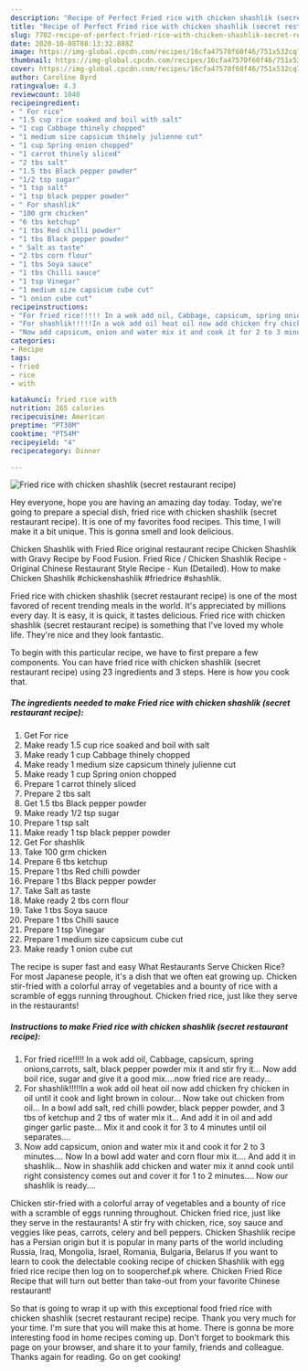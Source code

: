 ```yaml
---
description: "Recipe of Perfect Fried rice with chicken shashlik (secret restaurant recipe)"
title: "Recipe of Perfect Fried rice with chicken shashlik (secret restaurant recipe)"
slug: 7702-recipe-of-perfect-fried-rice-with-chicken-shashlik-secret-restaurant-recipe
date: 2020-10-08T08:13:32.888Z
image: https://img-global.cpcdn.com/recipes/16cfa47570f60f46/751x532cq70/fried-rice-with-chicken-shashlik-secret-restaurant-recipe-recipe-main-photo.jpg
thumbnail: https://img-global.cpcdn.com/recipes/16cfa47570f60f46/751x532cq70/fried-rice-with-chicken-shashlik-secret-restaurant-recipe-recipe-main-photo.jpg
cover: https://img-global.cpcdn.com/recipes/16cfa47570f60f46/751x532cq70/fried-rice-with-chicken-shashlik-secret-restaurant-recipe-recipe-main-photo.jpg
author: Caroline Byrd
ratingvalue: 4.3
reviewcount: 1040
recipeingredient:
- " For rice"
- "1.5 cup rice soaked and boil with salt"
- "1 cup Cabbage thinely chopped"
- "1 medium size capsicum thinely julienne cut"
- "1 cup Spring onion chopped"
- "1 carrot thinely sliced"
- "2 tbs salt"
- "1.5 tbs Black pepper powder"
- "1/2 tsp sugar"
- "1 tsp salt"
- "1 tsp black pepper powder"
- " For shashlik"
- "100 grm chicken"
- "6 tbs ketchup"
- "1 tbs Red chilli powder"
- "1 tbs Black pepper powder"
- " Salt as taste"
- "2 tbs corn flour"
- "1 tbs Soya sauce"
- "1 tbs Chilli sauce"
- "1 tsp Vinegar"
- "1 medium size capsicum cube cut"
- "1 onion cube cut"
recipeinstructions:
- "For fried rice!!!!! In a wok add oil, Cabbage, capsicum, spring onions,carrots, salt, black pepper powder mix it and stir fry it... Now add boil rice, sugar and give it a good mix....now fried rice are ready..."
- "For shashlik!!!!!In a wok add oil heat oil now add chicken fry chicken in oil until it cook and light brown in colour... Now take out chicken from oil... In a bowl add salt, red chilli powder, black pepper powder, and 3 tbs of ketchup and 2 tbs of water mix it... And add it in oil and add ginger garlic paste... Mix it and cook it for 3 to 4 minutes until oil separates...."
- "Now add capsicum, onion and water mix it and cook it for 2 to 3 minutes.... Now In a bowl add water and corn flour mix it.... And add it in shashlik... Now in shashlik add chicken and water mix it annd cook until right consistency comes out and cover it for 1 to 2 minutes.... Now our shashlik is ready...."
categories:
- Recipe
tags:
- fried
- rice
- with

katakunci: fried rice with 
nutrition: 265 calories
recipecuisine: American
preptime: "PT30M"
cooktime: "PT54M"
recipeyield: "4"
recipecategory: Dinner

---
```



![Fried rice with chicken shashlik (secret restaurant recipe)](https://img-global.cpcdn.com/recipes/16cfa47570f60f46/751x532cq70/fried-rice-with-chicken-shashlik-secret-restaurant-recipe-recipe-main-photo.jpg)

Hey everyone, hope you are having an amazing day today. Today, we're going to prepare a special dish, fried rice with chicken shashlik (secret restaurant recipe). It is one of my favorites food recipes. This time, I will make it a bit unique. This is gonna smell and look delicious.

Chicken Shashlik with Fried Rice original restaurant recipe Chicken Shashlik with Gravy Recipe by Food Fusion. Fried Rice / Chicken Shashlik Recipe - Original Chinese Restaurant Style Recipe - Kun (Detailed). How to make Chicken Shashlik #chickenshashlik #friedrice #shashlik.

Fried rice with chicken shashlik (secret restaurant recipe) is one of the most favored of recent trending meals in the world. It's appreciated by millions every day. It is easy, it is quick, it tastes delicious. Fried rice with chicken shashlik (secret restaurant recipe) is something that I've loved my whole life. They're nice and they look fantastic.


To begin with this particular recipe, we have to first prepare a few components. You can have fried rice with chicken shashlik (secret restaurant recipe) using 23 ingredients and 3 steps. Here is how you cook that.

<!--inarticleads1-->

##### The ingredients needed to make Fried rice with chicken shashlik (secret restaurant recipe):

1. Get  For rice
1. Make ready 1.5 cup rice soaked and boil with salt
1. Make ready 1 cup Cabbage thinely chopped
1. Make ready 1 medium size capsicum thinely julienne cut
1. Make ready 1 cup Spring onion chopped
1. Prepare 1 carrot thinely sliced
1. Prepare 2 tbs salt
1. Get 1.5 tbs Black pepper powder
1. Make ready 1/2 tsp sugar
1. Prepare 1 tsp salt
1. Make ready 1 tsp black pepper powder
1. Get  For shashlik
1. Take 100 grm chicken
1. Prepare 6 tbs ketchup
1. Prepare 1 tbs Red chilli powder
1. Prepare 1 tbs Black pepper powder
1. Take  Salt as taste
1. Make ready 2 tbs corn flour
1. Take 1 tbs Soya sauce
1. Prepare 1 tbs Chilli sauce
1. Prepare 1 tsp Vinegar
1. Prepare 1 medium size capsicum cube cut
1. Make ready 1 onion cube cut


The recipe is super fast and easy What Restaurants Serve Chicken Rice? For most Japanese people, it&#39;s a dish that we often eat growing up. Chicken stir-fried with a colorful array of vegetables and a bounty of rice with a scramble of eggs running throughout. Chicken fried rice, just like they serve in the restaurants! 

<!--inarticleads2-->

##### Instructions to make Fried rice with chicken shashlik (secret restaurant recipe):

1. For fried rice!!!!! In a wok add oil, Cabbage, capsicum, spring onions,carrots, salt, black pepper powder mix it and stir fry it... Now add boil rice, sugar and give it a good mix....now fried rice are ready...
1. For shashlik!!!!!In a wok add oil heat oil now add chicken fry chicken in oil until it cook and light brown in colour... Now take out chicken from oil... In a bowl add salt, red chilli powder, black pepper powder, and 3 tbs of ketchup and 2 tbs of water mix it... And add it in oil and add ginger garlic paste... Mix it and cook it for 3 to 4 minutes until oil separates....
1. Now add capsicum, onion and water mix it and cook it for 2 to 3 minutes.... Now In a bowl add water and corn flour mix it.... And add it in shashlik... Now in shashlik add chicken and water mix it annd cook until right consistency comes out and cover it for 1 to 2 minutes.... Now our shashlik is ready....


Chicken stir-fried with a colorful array of vegetables and a bounty of rice with a scramble of eggs running throughout. Chicken fried rice, just like they serve in the restaurants! A stir fry with chicken, rice, soy sauce and veggies like peas, carrots, celery and bell peppers. Chicken Shashlik recipe has a Persian origin but it is popular in many parts of the world including Russia, Iraq, Mongolia, Israel, Romania, Bulgaria, Belarus If you want to learn to cook the delectable cooking recipe of chicken Shashlik with egg fried rice recipe then log on to sooperchef.pk where. Chicken Fried Rice Recipe that will turn out better than take-out from your favorite Chinese restaurant! 

So that is going to wrap it up with this exceptional food fried rice with chicken shashlik (secret restaurant recipe) recipe. Thank you very much for your time. I'm sure that you will make this at home. There is gonna be more interesting food in home recipes coming up. Don't forget to bookmark this page on your browser, and share it to your family, friends and colleague. Thanks again for reading. Go on get cooking!
